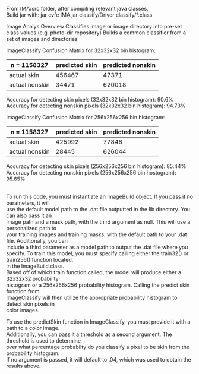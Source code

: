 
From IMA/src folder, after compiling relevant java classes,  
Build jar with: jar cvfe IMA.jar classify/Driver classify/*.class

Image Analys Overview
Classifies image or image directory into pre-set class values (e.g. photo-dir repository)
Builds a common classifier from a set of images and directories

ImageClassify Confusion Matrix for 32x32x32 bin histogram:

| n = 1158327    | predicted skin | predicted nonskin |
|----------------|----------------|-------------------|
| actual skin    | 456467         | 47371             |
| actual nonskin | 34471          | 620018            |

Accuracy for detecting skin pixels (32x32x32 bin histogram): 90.6% <br/>
Accuracy for detecting nonskin pixels (32x32x32 bin histogram): 94.73%


ImageClassify Confusion Matrix for 256x256x256 bin histogram:

| n = 1158327    | predicted skin | predicted nonskin |
|----------------|----------------|-------------------|
| actual skin    | 425992         | 77846             |
| actual nonskin | 28445          | 626044            |

Accuracy for detecting skin pixels (256x256x256 bin histogram): 85.44%  <br/>
Accuracy for detecting nonskin pixels (256x256x256 bin hostogram): 95.65% <br/> <br/>


To run this code, you must instantiate an ImageBuild object.  If you pass it no parameters, it will <br/>
use the default model path to the .dat file outputted in the lib directory.  You can also pass it an <br/>
image path and a mask path, with the third argument as null.  This will use a personalized path to <br/>
your training images and training masks, with the default path to your .dat file. Additionally, you can <br/>
include a third parameter as a model path to output the .dat file where you specify. 
To train this model, you must specify calling either the train32() or train256() function located. <br/>
in the ImageBuild class. <br/>
Based off of which train function called, the model will produce either a 32x32x32 probability <br/>
histogram or a 256x256x256 probability histogram.  Calling the predict skin function from <br/>
ImageClassify will then utilize the appropriate probability histogram to detect skin pixels in <br/>
color images.  <br/>

To use the predictSkin function in ImageClassify, you must provide it with a path to a color image. <br/>
Additionally, you can pass it a threshold as a second argument.  The threshold is used to determine <br/>
over what percentage probabilty do you classify a pixel to be skin from the probability histogram. <br/>
If no argument is passed, it will default to .04, which was used to obtain the results above.